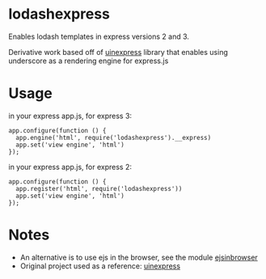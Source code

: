 # lodashexpress

Enables lodash templates in express versions 2 and 3.

Derivative work based off of [uinexpress](https://github.com/haraldrudell/uinexpress) library
that enables using underscore as a rendering engine for express.js

# Usage

in your express app.js, for express 3:

    app.configure(function () {
      app.engine('html', require('lodashexpress').__express)
      app.set('view engine', 'html')
    });

in your express app.js, for express 2:

    app.configure(function () {
      app.register('html', require('lodashexpress'))
      app.set('view engine', 'html')
    });


# Notes

* An alternative is to use ejs in the browser, see the module [ejsinbrowser](https://github.com/haraldrudell/ejsinbrowser)
* Original project used as a reference: [uinexpress](https://github.com/haraldrudell/uinexpress)
